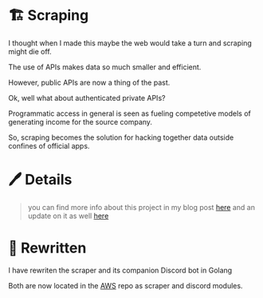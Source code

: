 # 🏗️ Scraping
I thought when I made this maybe the web would take a turn and scraping might die off.

The use of APIs makes data so much smaller and efficient. 

However, public APIs are now a thing of the past.

Ok, well what about authenticated private APIs?

Programmatic access in general is seen as fueling competetive models of generating income for the source company.

So, scraping becomes the solution for hacking together data outside confines of official apps.

# 🖊️ Details
> you can find more info about this project in my blog post [here](https://codabool.com/blog/17) and an update on it as well [here](https://codabool.com/blog/27)


# 🦫 Rewritten
I have rewriten the scraper and its companion Discord bot in Golang

Both are now located in the [AWS](https://github.com/CodaBool/AWS) repo as scraper and discord modules.
